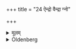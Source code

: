 +++
title = "24 ऐन्द्रो वैन्द्रा ग्नो"

+++

<details><summary>मूलम्</summary>

ऐन्द्रो वैन्द्रा ग्नो वा माहेन्द्रो वामावास्यायाम् २४
</details>

<details><summary>Oldenberg</summary>

24. To Indra, or to Indra and Agni, or to Mahendra, at the new-moon (sacrifice).
</details>
